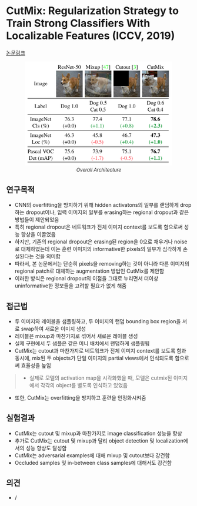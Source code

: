 # CutMix: Regularization Strategy to Train Strong Classifiers With Localizable Features (ICCV, 2019)

[논문링크](https://openaccess.thecvf.com/content_ICCV_2019/html/Yun_CutMix_Regularization_Strategy_to_Train_Strong_Classifiers_With_Localizable_Features_ICCV_2019_paper.html)

<p align="center">
    <img width="400" alt='fig1' src="../img/yun2019cutmix.png?raw=true"></br>
    <em><font size=2>Overall Architecture</font></em>
</p>

## 연구목적
- CNN의 overfitting을 방지하기 위해 hidden activatons의 일부를 랜덤하게 drop하는 dropout이나, 입력 이미지의 일부를 erasing하는 regional dropout과 같은 방법들이 제안되었음
- 특히 regional dropout은 네트워크가 전체 이미지 context를 보도록 함으로써 성능 향상을 이끌었음
- 하지만, 기존의 regional dropout은 erasing된 region을 0으로 채우거나 noise로 대체하였는데 이는 훈련 이미지의 informative한 pixels의 일부가 심각하게 손실된다는 것을 의미함
- 따라서, 본 논문에서는 단순히 pixels을 removing하는 것이 아니라 다른 이미지의 regional patch로 대체하는 augmentation 방법인 CutMix를 제안함
- 이러한 방식은 regional dropout의 이점을 그대로 누리면서 더이상 uninformative한 정보들을 고려할 필요가 없게 해줌 

## 접근법
- 두 이미지와 레이블을 샘플링하고, 두 이미지의 랜덤 bounding box region을 서로 swap하여 새로운 이미지 생성
- 레이블은 mixup과 마찬가지로 섞어서 새로운 레이블 생성
- 실제 구현에서 두 샘플은 같은 미니 배치에서 랜덤하게 샘플링됨
- CutMix는 cutout과 마찬가지로 네트워크가 전체 이미지 context를 보도록 함과 동시에, mix된 두 objects가 단일 이미지의 partial views에서 인식되도록 함으로써 효율성을 높임
> - 실제로 모델의 activation map을 시각화했을 때, 모델은 cutmix된 이미지에서 각각의 object를 별도록 인식하고 있었음
- 또한, CutMix는 overfitting을 방지하고 훈련을 안정화시켜줌

## 실험결과
- CutMix는 cutout 및 mixup과 마찬가지로 image classification 성능을 향상
- 추가로 CutMix는 cutout 및 mixup과 달리 object detection 및 localization에서의 성능 향상도 달성함
- CutMix는 adversarial examples에 대해 mixup 및 cutout보다 강건함
- Occluded samples 및 in-between class samples에 대해서도 강건함

## 의견
- /